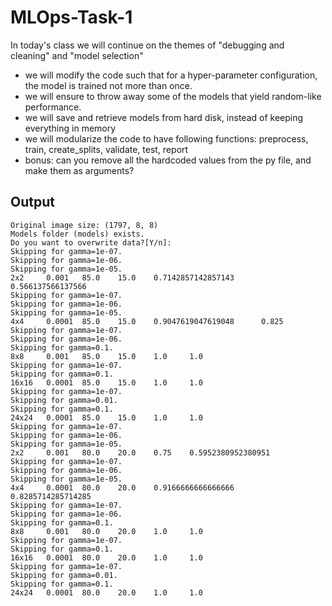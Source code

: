 # MLOps-Task-1

In today's class we will continue on the themes of "debugging and cleaning" and "model selection"

- we will modify the code such that for a hyper-parameter configuration, the model is trained not more than once.
- we will ensure to throw away some of the models that yield random-like performance.
- we will save and retrieve models from hard disk, instead of keeping everything in memory
- we will modularize the code to have following functions: preprocess, train, create_splits, validate, test, report
- bonus: can you remove all the hardcoded values from the py file, and make them as arguments?

## Output

```
Original image size: (1797, 8, 8)
Models folder (models) exists.
Do you want to overwrite data?[Y/n]:
Skipping for gamma=1e-07.
Skipping for gamma=1e-06.
Skipping for gamma=1e-05.
2x2     0.001   85.0    15.0    0.7142857142857143      0.566137566137566
Skipping for gamma=1e-07.
Skipping for gamma=1e-06.
Skipping for gamma=1e-05.
4x4     0.0001  85.0    15.0    0.9047619047619048      0.825
Skipping for gamma=1e-07.
Skipping for gamma=1e-06.
Skipping for gamma=0.1.
8x8     0.001   85.0    15.0    1.0     1.0
Skipping for gamma=1e-07.
Skipping for gamma=0.1.
16x16   0.0001  85.0    15.0    1.0     1.0
Skipping for gamma=1e-07.
Skipping for gamma=0.01.
Skipping for gamma=0.1.
24x24   0.0001  85.0    15.0    1.0     1.0
Skipping for gamma=1e-07.
Skipping for gamma=1e-06.
Skipping for gamma=1e-05.
2x2     0.001   80.0    20.0    0.75    0.5952380952380951
Skipping for gamma=1e-07.
Skipping for gamma=1e-06.
Skipping for gamma=1e-05.
4x4     0.0001  80.0    20.0    0.9166666666666666      0.8285714285714285
Skipping for gamma=1e-07.
Skipping for gamma=1e-06.
Skipping for gamma=0.1.
8x8     0.001   80.0    20.0    1.0     1.0
Skipping for gamma=1e-07.
Skipping for gamma=0.1.
16x16   0.0001  80.0    20.0    1.0     1.0
Skipping for gamma=1e-07.
Skipping for gamma=0.01.
Skipping for gamma=0.1.
24x24   0.0001  80.0    20.0    1.0     1.0
```